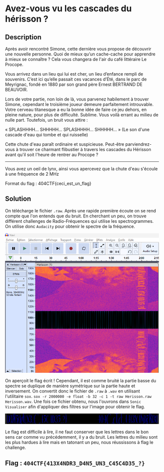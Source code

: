 # Avez-vous vu les cascades du hérisson ?

## Description

Après avoir rencontré Simone, cette dernière vous propose de découvrir une nouvelle personne. Quoi de mieux qu’un cache-cache pour apprendre à mieux se connaître ? Cela vous changera de l'air du café littéraire Le Procope.

Vous arrivez dans un lieu qui lui est cher, un lieu d’enfance rempli de souvenirs. C’est ici qu’elle passait ces vacances d’Été, dans le parc de Meyrignac, fondé en 1880 par son grand père Ernest BERTRAND DE BEAUVOIR.

Lors de votre partie, non loin de là, vous parvenez habilement à trouver Simone, cependant le troisième joueur demeure parfaitement introuvable. Votre cerveau titanesque a eu la bonne idée de faire ce jeu dehors, en pleine nature, pour plus de difficulté. Sublime. Vous voilà errant au milieu de nulle part. Toutefois, un bruit vous attire :

« SPLASHHHH... SHHHHH... SPLASHHHH... SHHHHH... » (Le son d'une cascade d'eau qui tombe et qui ruisselle)

Cette chute d'eau paraît ordinaire et suspicieuse. Peut-être parviendrez-vous à trouver ce charmant flibustier à travers les cascades du Hérisson avant qu'il soit l'heure de rentrer au Procope ?

---

Vous avez un oeil de lynx, ainsi vous apercevez que la chute d'eau s'écoule à une fréquence de 2 MHz

Format du flag : 404CTF{ceci_est_un_flag}

## Solution

On télécharge le fichier `.raw`. Après une rapide première écoute on se rend compte que l'on entends que du bruit. En cherchant un peu, on trouve différent challenges de Radio-Fréquences qui utilise les spectrogrammes. On utilise donc `Audacity` pour obtenir le spectre de la fréquence.

![first](first.png)

On aperçoit le flag écrit ! Cependant, il est comme bruité la partie basse du spectre se duplique de manière symétrique sur la partie haute et inversement. On convertit donc le fichier de `.raw` à `.wav` en utilisant l'utilitaire `sox`. `sox -r 2000000 -e float -b 32 -c 1 -t raw Herisson.raw Herisson.wav`. Une fois ce fichier obtenu, nous l'ouvrons dans `Sonic Visualiser` afin d'appliquer des filtres sur l'image pour obtenir le flag.

![flag](flag.png)

Le flag est difficile à lire, il ne faut conserver que les lettres dans le bon sens car comme vu précédemment, il y a du bruit. Les lettres du milieu sont les plus hardues à lire mais en tatonant un peu, nous réussissons à flag le challenge.

## Flag : `404CTF{413X4NDR3_D4N5_UN3_C45C4D35_?}`
